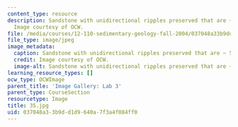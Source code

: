 ```yaml
---
content_type: resource
description: Sandstone with unidirectional ripples preserved that are ~ 5 cm high.
  Image courtesy of OCW.
file: /media/courses/12-110-sedimentary-geology-fall-2004/037048a33b9dd1d9640a7f3a4f084ff0_35.jpg
file_type: image/jpeg
image_metadata:
  caption: Sandstone with unidirectional ripples preserved that are ~ 5 cm high.
  credit: Image courtesy of OCW.
  image-alt: Sandstone with unidirectional ripples preserved that are ~ 5 cm high.
learning_resource_types: []
ocw_type: OCWImage
parent_title: 'Image Gallery: Lab 3'
parent_type: CourseSection
resourcetype: Image
title: 35.jpg
uid: 037048a3-3b9d-d1d9-640a-7f3a4f084ff0
---
```

